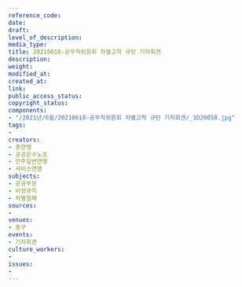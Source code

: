 ```yaml
---
reference_code: 
date: 
draft: 
level_of_description: 
media_type: 
title: 20210618-공무직위원회 차별고착 규탄 기자회견
description: 
weight: 
modified_at: 
created_at: 
link: 
public_access_status: 
copyright_status: 
components:
- "/2021년/6월/20210618-공무직위원회 차별고착 규탄 기자회견/_1D20058.jpg"
tags:
- 
creators:
- 총연맹
- 공공운수노조
- 민주일반연맹
- 서비스연맹
subjects:
- 공공부문
- 비정규직
- 차별철폐
sources:
- 
venues:
- 중구
events:
- 기자회견
culture_workers:
- 
issues:
- 
---
```

